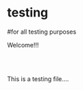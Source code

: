 # testing
#for all testing purposes
<html>
<head><title>MY PAGE</title><head>
<body>
<p>Welcome!!!</p><br><br>
<p>This is a testing file....</p>
</body>
</html>
